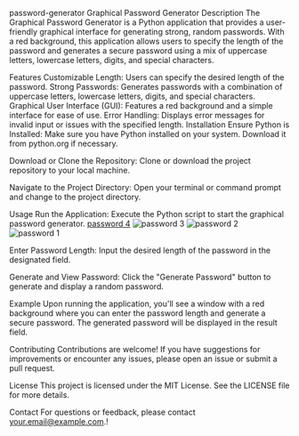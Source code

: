  password-generator
 Graphical Password Generator
Description
The Graphical Password Generator is a Python application that provides a user-friendly graphical interface for generating strong, random passwords. With a red background, this application allows users to specify the length of the password and generates a secure password using a mix of uppercase letters, lowercase letters, digits, and special characters.

Features
Customizable Length: Users can specify the desired length of the password.
Strong Passwords: Generates passwords with a combination of uppercase letters, lowercase letters, digits, and special characters.
Graphical User Interface (GUI): Features a red background and a simple interface for ease of use.
Error Handling: Displays error messages for invalid input or issues with the specified length.
Installation
Ensure Python is Installed:
Make sure you have Python installed on your system. Download it from python.org if necessary.

Download or Clone the Repository:
Clone or download the project repository to your local machine.

Navigate to the Project Directory:
Open your terminal or command prompt and change to the project directory.

Usage
Run the Application:
Execute the Python script to start the graphical password generator.
[password 4](https://github.com/user-attachments/assets/3d6aa065-0965-4c8d-8db1-37423d7ebb4e)
![password 3](https://github.com/user-attachments/assets/6568a2b2-27f2-4d92-88cd-6d70a3ac22bb)
![password 2](https://github.com/user-attachments/assets/05c00545-4eb3-4115-9073-6b3c45c186a7)
![password 1](https://github.com/user-attachments/assets/7ae8ce78-5459-405b-8b3f-313ac86b1690)


Enter Password Length:
Input the desired length of the password in the designated field.

Generate and View Password:
Click the "Generate Password" button to generate and display a random password.

Example
Upon running the application, you'll see a window with a red background where you can enter the password length and generate a secure password. The generated password will be displayed in the result field.

Contributing
Contributions are welcome! If you have suggestions for improvements or encounter any issues, please open an issue or submit a pull request.

License
This project is licensed under the MIT License. See the LICENSE file for more details.

Contact
For questions or feedback, please contact your.email@example.com.!
